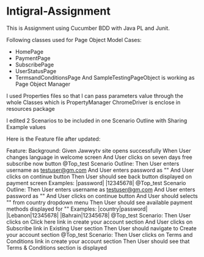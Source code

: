 # Intigral-Assignment


This is Assignment using Cucumber BDD with Java PL and Junit.

Following classes used for Page Object Model Cases:
- HomePage
- PaymentPage
- SubscribePage
- UserStatusPage
- TermsandConditionsPage
And SampleTestingPageObject is working as Page Object Manager

I used Properties files so that I can pass parameters value through the whole Classes which is PropertyManager
ChromeDriver is enclose in resources package

I edited 2 Scenarios to be included in one Scenario Outline with Sharing Example values

Here is the Feature file after updated:

Feature:
    Background:
      Given Jawwytv site opens successfully
      When User changes language in welcome screen
      And User clicks on seven days free subscribe now button
    @Top_test
    Scenario Outline:
      Then User enters username as testuser@gm.com
      And User enters password as "<password>"
      And User clicks on continue button
      Then User should see back button displayed on payment screen
    Examples:
      |password|
      |12345678|
    @Top_test
    Scenario Outline:
      Then User enters username as testuser@gm.com
      And User enters password as "<password>"
      And User clicks on continue button
      And User should selects "<country>" from country dropdown menu
      Then User should see available payment methods displayed for "<country>"
    Examples:
      |country|password|
      |Lebanon|12345678|
      |Bahrain|12345678|
    @Top_test
    Scenario:
      Then User clicks on Click here link in create your account section
      And User clicks on Subscribe link in Existing User section
      Then User should navigate to Create your account section
    @Top_test
    Scenario:
      Then User clicks on Terms and Conditions link in create your account section
      Then User should see that Terms & Conditions section is displayed
